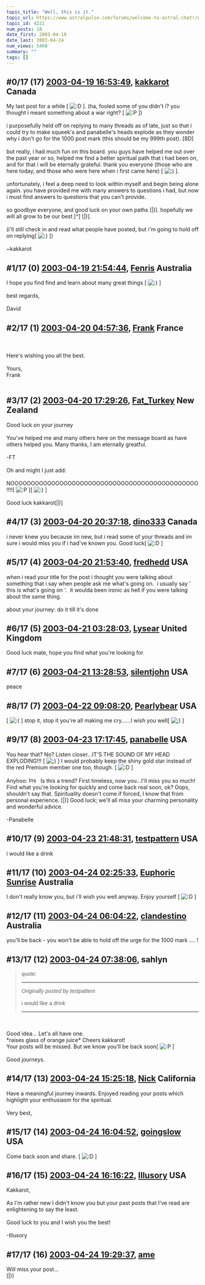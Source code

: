 ```yaml
---
topic_title: "Well, this is it."
topic_url: https://www.astralpulse.com/forums/welcome-to-astral-chat!/well-this-is-it
topic_id: 4221
num_posts: 18
date_first: 2003-04-19
date_last: 2003-04-24
num_views: 5460
summary: ""
tags: []
---
```


## \#0/17 (17) [2003-04-19 16:53:49](https://www.astralpulse.com/forums/index.php?msg=119930), [kakkarot](https://www.astralpulse.com/forums/profile/?u=541) Canada ##
<section>
My last post for a while [
<img alt=":D" class="smiley" src="https://www.astralpulse.com/forums/Smileys/fugue/cheesy.png" title="Cheesy"/>
]. (ha, fooled some of you didn't i? you thought i meant something about a war right? [
<img alt=":P" class="smiley" src="https://www.astralpulse.com/forums/Smileys/fugue/tongue.png" title="Tongue"/>
])
<br>
<br>
i purposefully held off on replying to many threads as of late, just so that i could try to make squeek's and panabelle's heads explode as they wonder why i don't go for the 1000 post mark (this should be my 999th post). [8D]
<br>
<br>
but really, i had much fun on this board. you guys have helped me out over the past year or so, helped me find a better spiritual path that i had been on, and for that i will be eternally grateful. thank you everyone (those who are here today, and those who were here when i first came here) [
<img alt=":)" class="smiley" src="https://www.astralpulse.com/forums/Smileys/fugue/smiley.png" title="Smiley"/>
].
<br>
<br>
unfortunately, i feel a deep need to look within myself and begin being alone again. you have provided me with many answers to questions i had, but now i must find answers to questions that you can't provide.
<br>
<br>
so goodbye everyone, and good luck on your own paths [|)]. hopefully we will all grow to be our best [^] [|)].
<br>
<br>
(i'll still check in and read what people have posted, but i'm going to hold off on replying[
<img alt=":)" class="smiley" src="https://www.astralpulse.com/forums/Smileys/fugue/smiley.png" title="Smiley"/>
])
<br>
<br>
~kakkarot
</section>

## \#1/17 (0) [2003-04-19 21:54:44](https://www.astralpulse.com/forums/index.php?msg=28508), [Fenris](https://www.astralpulse.com/forums/profile/?u=400) Australia ##
<section>
I hope you find find and learn about many great things [
<img alt=":)" class="smiley" src="https://www.astralpulse.com/forums/Smileys/fugue/smiley.png" title="Smiley"/>
]
<br>
<br>
best regards,
<br>
<br>
David
</section>

## \#2/17 (1) [2003-04-20 04:57:36](https://www.astralpulse.com/forums/index.php?msg=28518), [Frank](https://www.astralpulse.com/forums/profile/?u=359) France ##
<section>
<br>
<br>
Here's wishing you all the best.
<br>
<br>
Yours,
<br>
Frank
<br>
<br>
</section>

## \#3/17 (2) [2003-04-20 17:29:26](https://www.astralpulse.com/forums/index.php?msg=28574), [Fat_Turkey](https://www.astralpulse.com/forums/profile/?u=1507) New Zealand ##
<section>
Good luck on your journey
<br>
<br>
You've helped me and many others here on the message board as have others helped you. Many thanks, I am eternally greatful.
<br>
<br>
-FT
<br>
<br>
Oh and might I just add:
<br>
<br>
NOOOOOOOOOOOOOOOOOOOOOOOOOOOOOOOOOOOOOOOOOOOOOO!!!![
<img alt=":P" class="smiley" src="https://www.astralpulse.com/forums/Smileys/fugue/tongue.png" title="Tongue"/>
][
<img alt=":)" class="smiley" src="https://www.astralpulse.com/forums/Smileys/fugue/smiley.png" title="Smiley"/>
]
<br>
<br>
Good luck kakkarot[|)]
</section>

## \#4/17 (3) [2003-04-20 20:37:18](https://www.astralpulse.com/forums/index.php?msg=28595), [dino333](https://www.astralpulse.com/forums/profile/?u=2173) Canada ##
<section>
i never knew you because im new, but i read some of your threads and im sure i would miss you if i had've known you. Good luck[
<img alt=":D" class="smiley" src="https://www.astralpulse.com/forums/Smileys/fugue/cheesy.png" title="Cheesy"/>
]
</section>

## \#5/17 (4) [2003-04-20 21:53:40](https://www.astralpulse.com/forums/index.php?msg=28598), [fredhedd](https://www.astralpulse.com/forums/profile/?u=692) USA ##
<section>
when i read your title for the post i thought you were talking about something that i say when people ask me what's going on.  i usually say ' this is what's going on '.  it woulda been ironic as hell if you were talking about the same thing.
<br>
<br>
about your journey: do it till it's done
</section>

## \#6/17 (5) [2003-04-21 03:28:03](https://www.astralpulse.com/forums/index.php?msg=28606), [Lysear](https://www.astralpulse.com/forums/profile/?u=1214) United Kingdom ##
<section>
Good luck mate, hope you find what you're looking for.
</section>

## \#7/17 (6) [2003-04-21 13:28:53](https://www.astralpulse.com/forums/index.php?msg=28632), [silentjohn](https://www.astralpulse.com/forums/profile/?u=1552) USA ##
<section>
peace
</section>

## \#8/17 (7) [2003-04-22 09:08:20](https://www.astralpulse.com/forums/index.php?msg=28714), [Pearlybear](https://www.astralpulse.com/forums/profile/?u=832) USA ##
<section>
[
<img alt=":(" class="smiley" src="https://www.astralpulse.com/forums/Smileys/fugue/sad.png" title="Sad"/>
] stop it, stop it you're all making me cry......I wish you well[
<img alt=";)" class="smiley" src="https://www.astralpulse.com/forums/Smileys/fugue/wink.png" title="Wink"/>
]
</section>

## \#9/17 (8) [2003-04-23 17:17:45](https://www.astralpulse.com/forums/index.php?msg=28873), [panabelle](https://www.astralpulse.com/forums/profile/?u=1817) USA ##
<section>
You hear that? No? Listen closer...IT'S THE SOUND OF MY HEAD EXPLODING!!! [
<img alt=";)" class="smiley" src="https://www.astralpulse.com/forums/Smileys/fugue/wink.png" title="Wink"/>
] I would probably keep the shiny gold star instead of the red Premium member one too, though. [
<img alt=":D" class="smiley" src="https://www.astralpulse.com/forums/Smileys/fugue/cheesy.png" title="Cheesy"/>
]
<br>
<br>
Anyhoo:
<img alt="Insert" border="0" height="15" icon:="" sigh...="" speech="" src="images/icon_speech_sigh.gif" width="27"/>
Is this a trend? First timeless, now you...I'll miss you so much! Find what you're looking for quickly and come back real soon, ok? Oops, shouldn't say that. Spirituality doesn't come if forced, I know that from personal experience. [|)] Good luck; we'll all miss your charming personality and wonderful advice.
<br>
<br>
-Panabelle
</section>

## \#10/17 (9) [2003-04-23 21:48:31](https://www.astralpulse.com/forums/index.php?msg=28894), [testpattern](https://www.astralpulse.com/forums/profile/?u=2181) USA ##
<section>
i would like a drink
</section>

## \#11/17 (10) [2003-04-24 02:25:33](https://www.astralpulse.com/forums/index.php?msg=28910), [Euphoric Sunrise](https://www.astralpulse.com/forums/profile/?u=1782) Australia ##
<section>
I don't really know you, but i'll wish you well anyway. Enjoy yourself [
<img alt=":D" class="smiley" src="https://www.astralpulse.com/forums/Smileys/fugue/cheesy.png" title="Cheesy"/>
]
</section>

## \#12/17 (11) [2003-04-24 06:04:22](https://www.astralpulse.com/forums/index.php?msg=28915), [clandestino](https://www.astralpulse.com/forums/profile/?u=691) Australia ##
<section>
you'll be back - you won't be able to hold off the urge for the 1000 mark .... !
</section>

## \#13/17 (12) [2003-04-24 07:38:06](https://www.astralpulse.com/forums/index.php?msg=28921), sahlyn  ##
<section>
<blockquote id='"quote"'>
 <font face='"Arial"' id='"quote"' size='"1"'>
  quote:
  <hr height='"1"' id='"quote"' noshade=""/>
  <i>
   Originally posted by testpattern
  </i>
  <br>
  <br>
  i would like a drink
  <br>
  <hr height='"1"' id='"quote"' noshade=""/>
 </font>
</blockquote>
<br>
<br>
Good idea... Let's all have one.
<br>
*raises glass of orange juice* Cheers kakkarot!
<br>
Your posts will be missed. But we know you'll be back soon[
<img alt=":P" class="smiley" src="https://www.astralpulse.com/forums/Smileys/fugue/tongue.png" title="Tongue"/>
]
<br>
<br>
Good journeys.
</section>

## \#14/17 (13) [2003-04-24 15:25:18](https://www.astralpulse.com/forums/index.php?msg=28966), [Nick](https://www.astralpulse.com/forums/profile/?u=2080) California ##
<section>
Have a meaningful journey inwards. Enjoyed reading your posts which highlight your enthusiasm for the spiritual.
<br>
<br>
Very best,
</section>

## \#15/17 (14) [2003-04-24 16:04:52](https://www.astralpulse.com/forums/index.php?msg=28972), [goingslow](https://www.astralpulse.com/forums/profile/?u=1529) USA ##
<section>
Come back soon and share. [
<img alt=":D" class="smiley" src="https://www.astralpulse.com/forums/Smileys/fugue/cheesy.png" title="Cheesy"/>
]
</section>

## \#16/17 (15) [2003-04-24 16:16:22](https://www.astralpulse.com/forums/index.php?msg=28974), [Illusory](https://www.astralpulse.com/forums/profile/?u=2096) USA ##
<section>
Kakkarot,
<br>
<br>
As I'm rather new I didn't know you but your past posts that I've read are enlightening to say the least.
<br>
<br>
Good luck to you and I wish you the best!
<br>
<br>
-Illusory
</section>

## \#17/17 (16) [2003-04-24 19:29:37](https://www.astralpulse.com/forums/index.php?msg=28989), [ame](https://www.astralpulse.com/forums/profile/?u=1671)  ##
<section>
Will miss your post...
<br>
[|)]
</section>